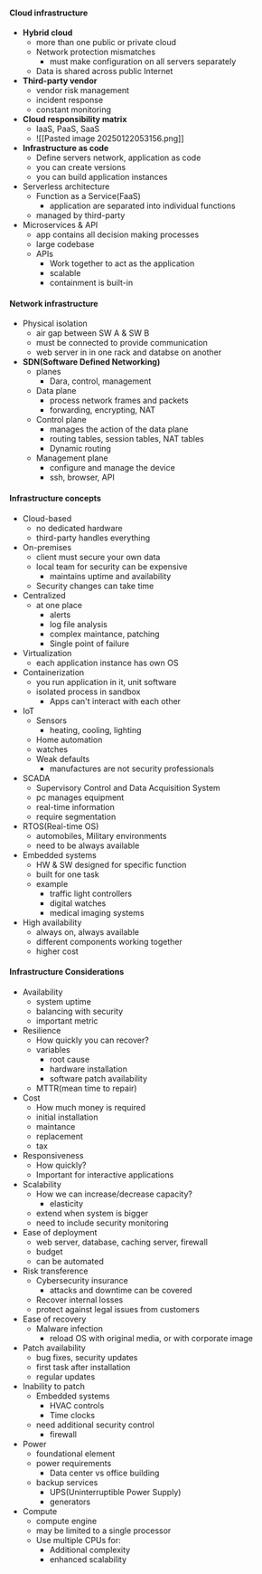 #### Cloud infrastructure
- **Hybrid cloud**
	- more than one public or private cloud
	- Network protection mismatches
		- must make configuration on all servers separately
	- Data is shared across public Internet
- **Third-party vendor**
	- vendor risk management
	- incident response
	- constant monitoring
- **Cloud responsibility matrix**
	- IaaS, PaaS, SaaS
	- ![[Pasted image 20250122053156.png]]
- **Infrastructure as code**
	- Define servers network, application as code
	- you can create versions
	- you can build application instances
- Serverless architecture
	- Function as a Service(FaaS)
		- application are separated into individual functions
	-  managed by third-party
- Microservices & API
	-  app contains all decision making processes
	- large codebase
	- APIs
		-  Work together to act as the application
		-  scalable
		- containment is built-in
#### Network infrastructure
- Physical isolation
	- air gap between SW A & SW B
	- must be connected to provide communication
	- web server in in one rack and databse on another
- **SDN(Software Defined Networking)**
	- planes
		- Dara, control, management
	- Data plane
		- process network frames and packets
		- forwarding, encrypting, NAT
	- Control plane
		- manages the action of the data plane
		- routing tables, session tables, NAT tables
		- Dynamic routing
	- Management plane
		- configure and manage the device
		- ssh, browser, API
#### Infrastructure concepts
- Cloud-based
	- no dedicated hardware
	- third-party handles everything
- On-premises
	- client must secure your own data
	- local team for security can be expensive
		- maintains uptime and availability
	- Security changes can take time
- Centralized
	- at one place
		- alerts
		- log file analysis
		- complex maintance, patching
		- Single point of failure
- Virtualization
	- each application instance has own OS
- Containerization
	- you run application in it, unit software
	- isolated process in sandbox
		- Apps can't interact with each other
- IoT
	- Sensors
		- heating, cooling, lighting
	- Home automation
	- watches
	- Weak defaults
		- manufactures are not security professionals
- SCADA
	- Supervisory Control and Data Acquisition System
	- pc manages equipment 
	- real-time information
	- require segmentation
- RTOS(Real-time OS)
	- automobiles, Military environments
	- need to be always available
- Embedded systems
	- HW & SW designed for specific function
	- built for one task
	- example
		- traffic light controllers
		- digital watches
		- medical imaging systems
- High availability
	- always on, always available
	- different components working together
	- higher cost
#### Infrastructure Considerations
- Availability
	- system uptime
	- balancing with security
	- important metric
- Resilience
	- How quickly you can recover?
	- variables
		- root cause
		- hardware installation
		- software patch availability
	- MTTR(mean time to repair)
- Cost
	- How much money is required
	- initial installation
	- maintance
	- replacement
	- tax
- Responsiveness
	- How quickly?
	- Important for interactive applications
- Scalability
	- How we can increase/decrease capacity?
		- elasticity
	- extend when system is bigger
	- need to include security monitoring
- Ease of deployment
	- web server, database, caching server, firewall
	- budget
	- can be automated
- Risk transference
	- Cybersecurity insurance
		- attacks and downtime can be covered
	- Recover internal losses
	- protect against legal issues from customers
- Ease of recovery
	- Malware infection
		- reload OS with original media, or with corporate image
- Patch availability
	- bug fixes, security updates
	- first task after installation
	- regular updates
- Inability to patch
	- Embedded systems
		- HVAC controls
		- Time clocks
	- need additional security control
		- firewall
- Power
	- foundational element
	- power requirements
		- Data center vs office building
	- backup services
		- UPS(Uninterruptible Power Supply)
		- generators
- Compute
	- compute engine
	- may be limited to a single processor
	- Use multiple CPUs for:
		- Additional complexity
		- enhanced scalability